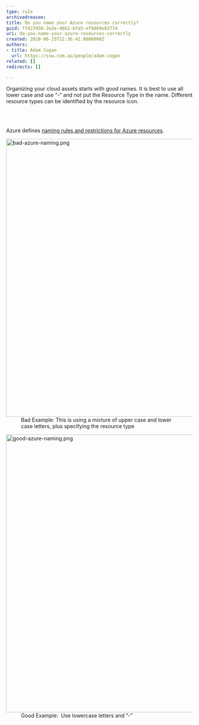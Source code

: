 ```yaml
---
type: rule
archivedreason: 
title: Do you name your Azure resources correctly?
guid: ff423950-2e2e-46b2-bfa5-ef9d69e83774
uri: do-you-name-your-azure-resources-correctly
created: 2020-06-25T22:36:42.0000000Z
authors:
- title: Adam Cogan
  url: https://ssw.com.au/people/adam-cogan
related: []
redirects: []

---
```



<p class="ssw15-rteElement-P">Organizing your cloud assets starts with good names. It is best to use&#160;all lower case and use “-“ and&#160;not put the Resource Type in the name.&#160;Different resource types can be identified by the resource icon.&#160;​<br></p>
<br><excerpt class='endintro'></excerpt><br>
<p class="ssw15-rteElement-P">​Azure defines&#160;<a href="https&#58;//docs.microsoft.com/en-us/azure/azure-resource-manager/management/resource-name-rules">naming rules and restrictions for Azure resources</a>.&#160;​<br></p><dl class="badImage"><dt><img src="/PublishingImages/bad-azure-naming.png" alt="bad-azure-naming.png" style="width&#58;750px;" /></dt><dd>Bad Example&#58; This is using a mixture of upper case and&#160;lower case&#160;letters, plus specifying the resource type&#160;&#160;</dd></dl><dl class="goodImage"><dt><img src="/PublishingImages/good-azure-naming.png" alt="good-azure-naming.png" style="width&#58;750px;" /></dt><dd>Good Example&#58;&#160; Use lowercase letters&#160;and ”-”</dd></dl>



